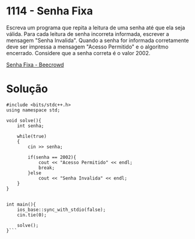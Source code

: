 # 1114 - Senha Fixa

Escreva um programa que repita a leitura de uma senha até que ela seja válida. Para cada leitura de senha incorreta informada, escrever a mensagem "Senha Invalida". Quando a senha for informada corretamente deve ser impressa a mensagem "Acesso Permitido" e o algoritmo encerrado. Considere que a senha correta é o valor 2002. 

[Senha Fixa - Beecrowd](https://www.beecrowd.com.br/judge/pt/problems/view/1114)

# Solução

```
#include <bits/stdc++.h>
using namespace std;

void solve(){
	int senha;

	while(true)
	{ 
		cin >> senha;

		if(senha == 2002){
			cout << "Acesso Permitido" << endl;
			break;
		}else
			cout << "Senha Invalida" << endl;
	}	
}
	

int main(){ 
	ios_base::sync_with_stdio(false);
    cin.tie(0);
	
	solve();
}```